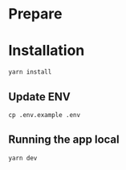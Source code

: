 # Prepare

# Installation

```
yarn install
```

## Update ENV

```
cp .env.example .env
```


## Running the app local

```bash
yarn dev
```
